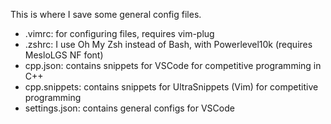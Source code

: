 This is where I save some general config files.<br>
* .vimrc: for configuring files, requires vim-plug<br>
* .zshrc: I use Oh My Zsh instead of Bash, with Powerlevel10k (requires MesloLGS NF font)<br>
* cpp.json: contains snippets for VSCode for competitive programming in C++<br>
* cpp.snippets: contains snippets for UltraSnippets (Vim) for competitive programming<br>
* settings.json: contains general configs for VSCode
